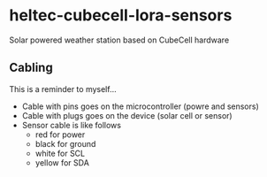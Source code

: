 # heltec-cubecell-lora-sensors
Solar powered weather station based on CubeCell hardware

## Cabling
This is a reminder to myself...
- Cable with pins goes on the microcontroller (powre and sensors)
- Cable with plugs goes on the device (solar cell or sensor)
- Sensor cable is like follows
  - red for power
  - black for ground
  - white for SCL
  - yellow for SDA